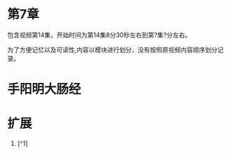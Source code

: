 # 第7章

包含视频第14集，开始时间为第14集8分30秒左右到第?集?分左右。

为了方便记忆以及可读性,内容以模块进行划分，没有按照原视频内容顺序划分记录。

# 手阳明大肠经

# 扩展

1. [^1]